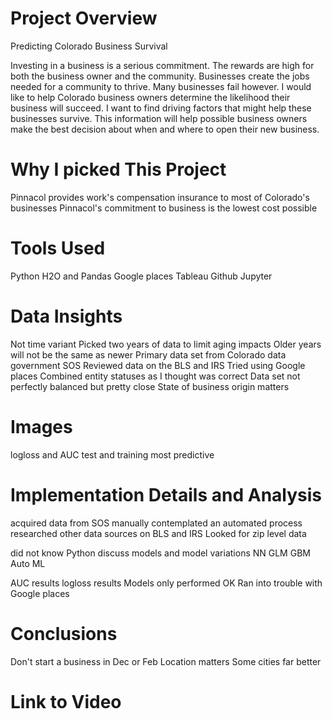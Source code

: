 # Project Overview

Predicting Colorado Business Survival

Investing in a business is a serious commitment. The rewards are high for both the business owner and the community. Businesses create the jobs needed for a community to thrive. Many businesses fail however. I would like to help Colorado business owners determine the likelihood their business will succeed. I want to find driving factors that might help these businesses survive. This information will help possible business owners make the best decision about when and where to open their new business.

# Why I picked This Project
Pinnacol provides work's compensation insurance to most of Colorado's businesses
Pinnacol's commitment to business is the lowest cost possible

# Tools Used

Python
  H2O and Pandas
Google places
Tableau
Github
Jupyter

# Data Insights

Not time variant
Picked two years of data to limit aging impacts
Older years will not be the same as newer
Primary data set from Colorado data government SOS
Reviewed data on the BLS and IRS
Tried using Google places
Combined entity statuses as I thought was correct
Data set not perfectly balanced but pretty close
State of business origin matters

# Images
logloss and AUC
test and training
most predictive

# Implementation Details and Analysis
acquired data from SOS manually
  contemplated an automated process
researched other data sources on BLS and IRS
Looked for zip level data


did not know Python
discuss models and model variations
NN
GLM
GBM
Auto ML


AUC results
logloss results
Models only performed OK
Ran into trouble with Google places


# Conclusions
Don't start a business in Dec or Feb
Location matters
Some cities far better


# Link to Video
